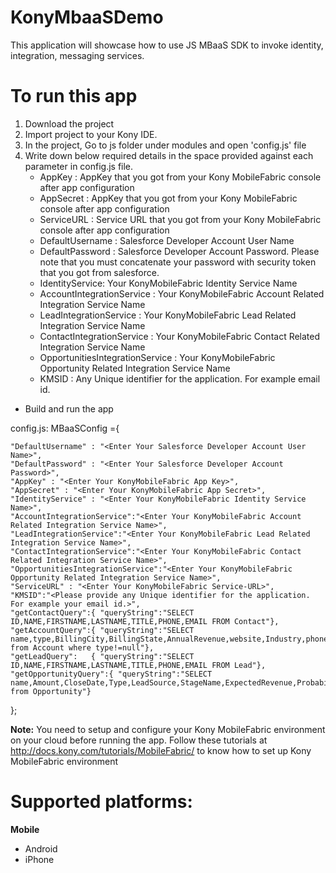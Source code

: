 KonyMbaaSDemo
=========

This application will showcase how to use JS MBaaS SDK to invoke identity, integration, messaging services.

# To run this app

1. Download the project
2. Import project to your Kony IDE.
3. In the project, Go to js folder under modules and open 'config.js' file
4. Write down below required details in the space provided against each parameter in config.js file.
	* AppKey : AppKey that you got from your Kony MobileFabric console after app configuration  
	* AppSecret : AppKey that you got from your Kony MobileFabric console after app configuration  
	* ServiceURL : Service URL that you got from your Kony MobileFabric console after app configuration 
	* DefaultUsername :  Salesforce Developer Account User Name
	* DefaultPassword : Salesforce Developer Account Password. Please note that you must concatenate your password with security token that you got from salesforce.
	* IdentityService: Your KonyMobileFabric Identity Service Name
	* AccountIntegrationService : Your KonyMobileFabric Account Related Integration Service Name
	* LeadIntegrationService : Your KonyMobileFabric Lead Related Integration Service Name
	* ContactIntegrationService : Your KonyMobileFabric Contact Related Integration Service Name
	* OpportunitiesIntegrationService : Your KonyMobileFabric Opportunity Related Integration Service Name
	* KMSID : Any Unique identifier for the application. For example email id.	
* Build and run the app
 
config.js:
MBaaSConfig ={
	
	"DefaultUsername" : "<Enter Your Salesforce Developer Account User Name>", 
    "DefaultPassword" : "<Enter Your Salesforce Developer Account Password>",    
	"AppKey" : "<Enter Your KonyMobileFabric App Key>", 
    "AppSecret" : "<Enter Your KonyMobileFabric App Secret>", 
    "IdentityService" : "<Enter Your KonyMobileFabric Identity Service Name>",
    "AccountIntegrationService":"<Enter Your KonyMobileFabric Account Related Integration Service Name>",
    "LeadIntegrationService":"<Enter Your KonyMobileFabric Lead Related Integration Service Name>",
	"ContactIntegrationService":"<Enter Your KonyMobileFabric Contact Related Integration Service Name>",
    "OpportunitiesIntegrationService":"<Enter Your KonyMobileFabric Opportunity Related Integration Service Name>",
    "ServiceURL" : "<Enter Your KonyMobileFabric Service-URL>",
    "KMSID":"<Please provide any Unique identifier for the application. For example your email id.>",    
    "getContactQuery":{ "queryString":"SELECT ID,NAME,FIRSTNAME,LASTNAME,TITLE,PHONE,EMAIL FROM Contact"},
    "getAccountQuery":{ "queryString":"SELECT name,type,BillingCity,BillingState,AnnualRevenue,website,Industry,phone,BillingStreet from Account where type!=null"},
    "getLeadQuery":   { "queryString":"SELECT ID,NAME,FIRSTNAME,LASTNAME,TITLE,PHONE,EMAIL FROM Lead"},
    "getOpportunityQuery":{ "queryString":"SELECT name,Amount,CloseDate,Type,LeadSource,StageName,ExpectedRevenue,Probability from Opportunity"}
};
	

**Note:**
You need to setup and configure your Kony MobileFabric environment on your cloud before running the app. Follow these tutorials at  http://docs.kony.com/tutorials/MobileFabric/ to know how to set up Kony MobileFabric environment

# Supported platforms:
**Mobile**
 * Android
 * iPhone

 

